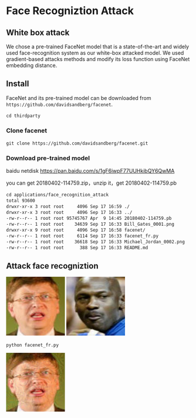 # Face Recogniztion Attack

## White box attack
We chose a pre-trained FaceNet model that is a state-of-the-art and widely used face-recognition system as our white-box attacked model. We used gradient-based attacks methods and modify its loss function using FaceNet embedding distance.

## Install

FaceNet and its pre-trained model can be downloaded from `https://github.com/davidsandberg/facenet`.

	cd thirdparty

### Clone facenet

	git clone https://github.com/davidsandberg/facenet.git

### Download pre-trained model

baidu netdisk https://pan.baidu.com/s/1gF6iwpF77UUHkibQY6QwMA

you can get 20180402-114759.zip，unzip it，get 20180402-114759.pb

	cd applications/face_recognition_attack
	total 93600
	drwxr-xr-x 3 root root     4096 Sep 17 16:59 ./
	drwxr-xr-x 3 root root     4096 Sep 17 16:33 ../
	-rw-r--r-- 1 root root 95745767 Apr  9 14:45 20180402-114759.pb
	-rw-r--r-- 1 root root    34639 Sep 17 16:33 Bill_Gates_0001.png
	drwxr-xr-x 9 root root     4096 Sep 17 16:58 facenet/
	-rw-r--r-- 1 root root     6114 Sep 17 16:33 facenet_fr.py
	-rw-r--r-- 1 root root    36618 Sep 17 16:33 Michael_Jordan_0002.png
	-rw-r--r-- 1 root root      388 Sep 17 16:33 README.md
	
## Attack face recogniztion



![Bill_Gates_0001.png](Bill_Gates_0001.png)
![Michael_Jordan_0002.png](Michael_Jordan_0002.png)

	python facenet_fr.py

![Bill_Gates_0001_2_Michael_Jordan_00021114.png](Bill_Gates_0001_2_Michael_Jordan_00021114.png)